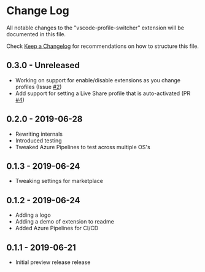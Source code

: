 # Change Log

All notable changes to the "vscode-profile-switcher" extension will be documented in this file.

Check [Keep a Changelog](http://keepachan2gelog.com/) for recommendations on how to structure this file.

## 0.3.0 - Unreleased

- Working on support for enable/disable extensions as you change profiles (Issue [#2](https://github.com/aaronpowell/vscode-profile-switcher/issues/2))
- Add support for setting a Live Share profile that is auto-activated (PR [#4](https://github.com/aaronpowell/vscode-profile-switcher/pull/4))

## 0.2.0 - 2019-06-28

- Rewriting internals
- Introduced testing
- Tweaked Azure Pipelines to test across multiple OS's

## 0.1.3 - 2019-06-24

- Tweaking settings for marketplace

## 0.1.2 - 2019-06-24

- Adding a logo
- Adding a demo of extension to readme
- Added Azure Pipelines for CI/CD

## 0.1.1 - 2019-06-21

- Initial preview release release
